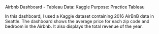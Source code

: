 Airbnb Dashboard - Tableau
Data: Kaggle
Purpose: Practice Tableau

In this dashboard, I used a Kaggle dataset containing 2016 AirBnB data in Seattle. The dashboard shows the average price for each zip code and bedroom in the Airbnb. It also displays the total revenue of the year.
